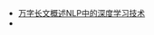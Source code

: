 - [万字长文概述NLP中的深度学习技术](https://mp.weixin.qq.com/s?__biz=MzA3MzI4MjgzMw==&mid=2650757835&idx=2&sn=716ddb08d3abf2103da61799f9f11b73&chksm=871a9eb5b06d17a321b4bac6de292ce20355c04f12a26cd870553732bc5cf235ef09dd761f20&mpshare=1&scene=1&srcid=0327ZfgLgyUIp0KLFwxb5pZ7&key=6e2b636dbee91648541a2269e77e3b40b0eebf1a52fe7c87a1ec7ed4d45ef6a6f298807c62a9c3fc4321312f8f03f2b5dbfa284c56c794299311201e454e1e450f72d3e1fccb2e0575339f5ef42065ca&ascene=1&uin=NTc2NjQ3MzM1&devicetype=Windows+10&version=62060739&lang=zh_CN&pass_ticket=Kp0oYkMcPh7wB3fLVO1PUdJnDCtpB4WuJ3X8PJhze2K1OZ2iEGW1wxsENMsID%2Bcl)
- 

